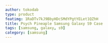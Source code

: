 ```yaml
---
author: tokodab
type: product
featimg: 1RaDTv7kJ9BbyHDcSMdYPgtYELet1QZhH
title: Psych Pineaple Samsung Galaxy S9 Case
tags: [samsung, galaxy, s9]
category: [samsung]
---
```

